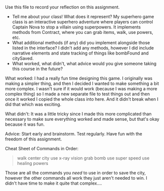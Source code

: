 Use this file to record your reflection on this assignment.

- Tell me about your class! What does it represent?
My superhero game class is an interactive superhero adventure where players can control Captain Nova to stop a villain using superpowers. It implements methods from Contract, where you can grab items, walk, use powers, etc. 
- What additional methods (if any) did you implement alongside those listed in the interface?
I didn't add any methods, however I did include narrative elements and state tracking of things like bombFound and citySaved.
- What worked, what didn't, what advice would you give someone taking this course in the future?

What worked: I had a really fun time designing this game. I originally was making a simpler thing, and then I decided I wanted to make something a bit more complex. I wasn't sure if it would work (because I was making a more complex thing) so I made a new separate file to test things out and then once it worked I copied the whole class into here. And it didn't break when I did that which was exciting.

What didn't: It was a little tricky since I made this more complicated than necessary to make sure everything worked and made sense, but that's okay because it was fun.

Advice: Start early and brainstorm. Test regularly. Have fun with the freedom of this assignment.




Cheat Sheet of Commands in Order: 
> walk center city
> use x-ray vision
> grab bomb
> use super speed
> use healing powers

Those are all the commands you *need* to use in order to save the city, however the other commands all work they just aren't needed to win. I didn't have time to make it quite that complex....